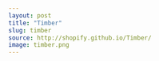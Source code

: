 ```yaml
---
layout: post
title: "Timber"
slug: timber
source: http://shopify.github.io/Timber/
image: timber.png
---
```


